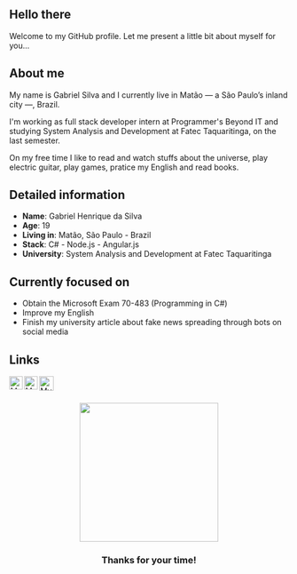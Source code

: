 ## Hello there

Welcome to my GitHub profile. Let me present a little bit about myself for you...

## About me

My name is Gabriel Silva and I currently live in Matão — a São Paulo’s inland city —, Brazil.

I'm working as full stack developer intern at Programmer's Beyond IT and studying System Analysis and Development at Fatec Taquaritinga, on the last semester.

On my free time I like to read and watch stuffs about the universe, play electric guitar, play games, pratice my English and read books.

## Detailed information

* **Name**: Gabriel Henrique da Silva
* **Age**: 19
* **Living in**: Matão, São Paulo - Brazil
* **Stack**: C# - Node.js - Angular.js
* **University**: System Analysis and Development at Fatec Taquaritinga

## Currently focused on

- Obtain the Microsoft Exam 70-483 (Programming in C#)
- Improve my English
- Finish my university article about fake news spreading through bots on social media

## Links
<div>
  <a href="https://in.linkedin.com/in/gabriel21henrique">
    <img align="left" alt="My LinkedIn" width="24px" src="https://github.com/TheDudeThatCode/TheDudeThatCode/blob/master/Assets/Linkedin.svg" />
  </a>
  <a href="https://www.instagram.com/gabriel21henrique">
    <img align="left" alt="My Instagram" width="24px" src="https://github.com/TheDudeThatCode/TheDudeThatCode/blob/master/Assets/Instagram.svg" />
  </a>
  <a href="mailto:gabrielsilva7731@gmail.com">
    <img align="left" alt="My e-mail" width="26px" src="https://github.com/TheDudeThatCode/TheDudeThatCode/blob/master/Assets/Gmail.svg" />
  </a>
</div>

</br></br>

<div align="center">
  <img width="250" height="250" src="https://media.giphy.com/media/26AHqZycSplGWWPAI/giphy.gif">

   <h3>Thanks for your time!</h3>
   </br>
</div>
